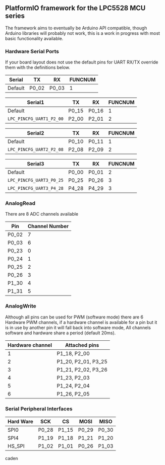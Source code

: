 ## PlatformIO framework for the LPC5528 MCU series

The framework aims to eventually be Arduino API compatible, though Arduino libraries will probably not work,
this is a work in progress with most basic functionality available.

### Hardware Serial Ports

If your board layout does not use the default pins for UART RX/TX override them with the definitions below.

| Serial | TX | RX | FUNCNUM |
| --- | --- | --- | --- |
| Default | P0_02 | P0_03 | 1 |


| Serial1 | TX | RX | FUNCNUM |
| --- | --- | --- | --- |
| Default | P0_15 | P0_16 | 1 |
| `LPC_PINCFG_UART1_P2_00` | P2_00 | P2_01 | 2 |

| Serial2 | TX | RX | FUNCNUM |
| --- | --- | --- | --- |
| Default | P0_10 | P0_11 | 1 |
| `LPC_PINCFG_UART2_P2_08` | P2_08 | P2_09 | 2 |

| Serial3 | TX | RX | FUNCNUM |
| --- | --- | --- | --- |
| Default | P0_00 | P0_01 | 2 |
| `LPC_PINCFG_UART3_P0_25` | P0_25 | P0_26 | 3 |
| `LPC_PINCFG_UART3_P4_28` | P4_28 | P4_29 | 3 |

### AnalogRead
There are 8 ADC channels available

| Pin | Channel Number|
| --- | --- |
| P0_02  | 7 |
| P0_03 | 6 |
| P0_23 | 0 |
| P0_24 | 1 |
| P0_25  | 2 |
| P0_26 | 3 |
| P1_30 | 4 |
| P1_31 | 5 |

### AnalogWrite
Although all pins can be used for PWM (software mode) there are 6 Hardware PWM channels, if a hardware channel is
available for a pin but it is in use by another pin it will fall back into software mode, All channels
software and hardware share a period (default 20ms).

| Hardware channel | Attached pins |
| --- | --- |
| 1 | P1_18, P2_00  |
| 2 | P1_20, P2_01, P3_25 |
| 3 | P1_21, P2_02, P3_26 |
| 4 | P1_23, P2_03 |
| 5 | P1_24, P2_04 |
| 6 | P1_26, P2_05 |

### Serial Peripheral Interfaces
| Hard Ware | SCK   | CS    | MOSI  | MISO  |
|-----------|-------|-------|-------|-------|
| SPI0      | P0_28 | P1_15 | P0_29 | P0_30 |
| SPI4      | P1_19 | P1_18 | P1_21 | P1_20 |
| HS_SPI    | P1_02 | P1_01 | P0_26 | P1_03 |


caden
